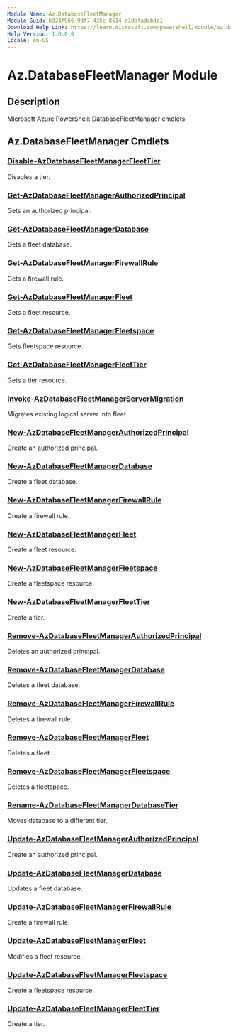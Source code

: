 ```yaml
---
Module Name: Az.DatabaseFleetManager
Module Guid: b924f966-9df7-435c-8514-e3dbfadcbdc1
Download Help Link: https://learn.microsoft.com/powershell/module/az.databasefleetmanager
Help Version: 1.0.0.0
Locale: en-US
---
```


# Az.DatabaseFleetManager Module
## Description
Microsoft Azure PowerShell: DatabaseFleetManager cmdlets

## Az.DatabaseFleetManager Cmdlets
### [Disable-AzDatabaseFleetManagerFleetTier](Disable-AzDatabaseFleetManagerFleetTier.md)
Disables a tier.

### [Get-AzDatabaseFleetManagerAuthorizedPrincipal](Get-AzDatabaseFleetManagerAuthorizedPrincipal.md)
Gets an authorized principal.

### [Get-AzDatabaseFleetManagerDatabase](Get-AzDatabaseFleetManagerDatabase.md)
Gets a fleet database.

### [Get-AzDatabaseFleetManagerFirewallRule](Get-AzDatabaseFleetManagerFirewallRule.md)
Gets a firewall rule.

### [Get-AzDatabaseFleetManagerFleet](Get-AzDatabaseFleetManagerFleet.md)
Gets a fleet resource.

### [Get-AzDatabaseFleetManagerFleetspace](Get-AzDatabaseFleetManagerFleetspace.md)
Gets fleetspace resource.

### [Get-AzDatabaseFleetManagerFleetTier](Get-AzDatabaseFleetManagerFleetTier.md)
Gets a tier resource.

### [Invoke-AzDatabaseFleetManagerServerMigration](Invoke-AzDatabaseFleetManagerServerMigration.md)
Migrates existing logical server into fleet.

### [New-AzDatabaseFleetManagerAuthorizedPrincipal](New-AzDatabaseFleetManagerAuthorizedPrincipal.md)
Create an authorized principal.

### [New-AzDatabaseFleetManagerDatabase](New-AzDatabaseFleetManagerDatabase.md)
Create a fleet database.

### [New-AzDatabaseFleetManagerFirewallRule](New-AzDatabaseFleetManagerFirewallRule.md)
Create a firewall rule.

### [New-AzDatabaseFleetManagerFleet](New-AzDatabaseFleetManagerFleet.md)
Create a fleet resource.

### [New-AzDatabaseFleetManagerFleetspace](New-AzDatabaseFleetManagerFleetspace.md)
Create a fleetspace resource.

### [New-AzDatabaseFleetManagerFleetTier](New-AzDatabaseFleetManagerFleetTier.md)
Create a tier.

### [Remove-AzDatabaseFleetManagerAuthorizedPrincipal](Remove-AzDatabaseFleetManagerAuthorizedPrincipal.md)
Deletes an authorized principal.

### [Remove-AzDatabaseFleetManagerDatabase](Remove-AzDatabaseFleetManagerDatabase.md)
Deletes a fleet database.

### [Remove-AzDatabaseFleetManagerFirewallRule](Remove-AzDatabaseFleetManagerFirewallRule.md)
Deletes a firewall rule.

### [Remove-AzDatabaseFleetManagerFleet](Remove-AzDatabaseFleetManagerFleet.md)
Deletes a fleet.

### [Remove-AzDatabaseFleetManagerFleetspace](Remove-AzDatabaseFleetManagerFleetspace.md)
Deletes a fleetspace.

### [Rename-AzDatabaseFleetManagerDatabaseTier](Rename-AzDatabaseFleetManagerDatabaseTier.md)
Moves database to a different tier.

### [Update-AzDatabaseFleetManagerAuthorizedPrincipal](Update-AzDatabaseFleetManagerAuthorizedPrincipal.md)
Create an authorized principal.

### [Update-AzDatabaseFleetManagerDatabase](Update-AzDatabaseFleetManagerDatabase.md)
Updates a fleet database.

### [Update-AzDatabaseFleetManagerFirewallRule](Update-AzDatabaseFleetManagerFirewallRule.md)
Create a firewall rule.

### [Update-AzDatabaseFleetManagerFleet](Update-AzDatabaseFleetManagerFleet.md)
Modifies a fleet resource.

### [Update-AzDatabaseFleetManagerFleetspace](Update-AzDatabaseFleetManagerFleetspace.md)
Create a fleetspace resource.

### [Update-AzDatabaseFleetManagerFleetTier](Update-AzDatabaseFleetManagerFleetTier.md)
Create a tier.

